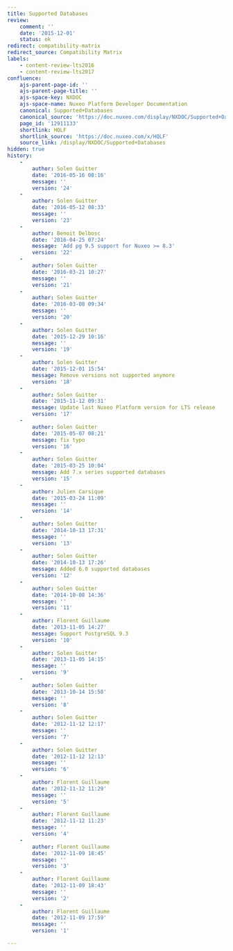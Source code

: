```yaml
---
title: Supported Databases
review:
    comment: ''
    date: '2015-12-01'
    status: ok
redirect: compatibility-matrix
redirect_source: Compatibility Matrix
labels:
    - content-review-lts2016
    - content-review-lts2017
confluence:
    ajs-parent-page-id: ''
    ajs-parent-page-title: ''
    ajs-space-key: NXDOC
    ajs-space-name: Nuxeo Platform Developer Documentation
    canonical: Supported+Databases
    canonical_source: 'https://doc.nuxeo.com/display/NXDOC/Supported+Databases'
    page_id: '12911133'
    shortlink: HQLF
    shortlink_source: 'https://doc.nuxeo.com/x/HQLF'
    source_link: /display/NXDOC/Supported+Databases
hidden: true
history:
    - 
        author: Solen Guitter
        date: '2016-05-16 08:16'
        message: ''
        version: '24'
    - 
        author: Solen Guitter
        date: '2016-05-12 08:33'
        message: ''
        version: '23'
    - 
        author: Benoit Delbosc
        date: '2016-04-25 07:24'
        message: 'Add pg 9.5 support for Nuxeo >= 8.3'
        version: '22'
    - 
        author: Solen Guitter
        date: '2016-03-21 10:27'
        message: ''
        version: '21'
    - 
        author: Solen Guitter
        date: '2016-03-08 09:34'
        message: ''
        version: '20'
    - 
        author: Solen Guitter
        date: '2015-12-29 10:16'
        message: ''
        version: '19'
    - 
        author: Solen Guitter
        date: '2015-12-01 15:54'
        message: Remove versions not supported anymore
        version: '18'
    - 
        author: Solen Guitter
        date: '2015-11-12 09:31'
        message: Update last Nuxeo Platform version for LTS release
        version: '17'
    - 
        author: Solen Guitter
        date: '2015-05-07 08:21'
        message: fix typo
        version: '16'
    - 
        author: Solen Guitter
        date: '2015-03-25 10:04'
        message: Add 7.x series supported databases
        version: '15'
    - 
        author: Julien Carsique
        date: '2015-03-24 11:09'
        message: ''
        version: '14'
    - 
        author: Solen Guitter
        date: '2014-10-13 17:31'
        message: ''
        version: '13'
    - 
        author: Solen Guitter
        date: '2014-10-13 17:26'
        message: Added 6.0 supported databases
        version: '12'
    - 
        author: Solen Guitter
        date: '2014-10-08 14:36'
        message: ''
        version: '11'
    - 
        author: Florent Guillaume
        date: '2013-11-05 14:27'
        message: Support PostgreSQL 9.3
        version: '10'
    - 
        author: Solen Guitter
        date: '2013-11-05 14:15'
        message: ''
        version: '9'
    - 
        author: Solen Guitter
        date: '2013-10-14 15:58'
        message: ''
        version: '8'
    - 
        author: Solen Guitter
        date: '2012-11-12 12:17'
        message: ''
        version: '7'
    - 
        author: Solen Guitter
        date: '2012-11-12 12:13'
        message: ''
        version: '6'
    - 
        author: Florent Guillaume
        date: '2012-11-12 11:29'
        message: ''
        version: '5'
    - 
        author: Florent Guillaume
        date: '2012-11-12 11:23'
        message: ''
        version: '4'
    - 
        author: Florent Guillaume
        date: '2012-11-09 18:45'
        message: ''
        version: '3'
    - 
        author: Florent Guillaume
        date: '2012-11-09 18:43'
        message: ''
        version: '2'
    - 
        author: Florent Guillaume
        date: '2012-11-09 17:59'
        message: ''
        version: '1'

---
```

